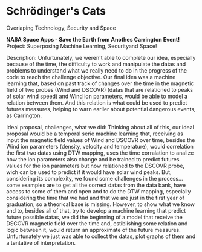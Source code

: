 # Schrödinger's Cats
Overlaping Technology, Security and Space


**NASA Space Apps - Save the Earth from Anothes Carrington Event!**
Project: Superposing Machine Learning, Securityand Space!

Description: Unfurtunately, we weren't able to complete our idea, especially because of the time, the difficulty to work and manipulate the datas and problems to understand what we really need to do in the progress of the code to reach the challenge objective. Our final idea was a machine learning that, based on past track of changes over the time in the magnetic field of two probes (Wind and DSCOVR) (datas that are relationed to peaks of solar wind speed) and Wind ion parameters, would be able to model a relation between them. And this relation is what could be used to predict futures measures, helping to warn earlier about potential dangerous events, as Carrington.

Ideal proposal, challenges, what we did: Thinking about all of this, our ideal proposal would be a temporal serie machine learning that, receiving as input the magnetic field values of Wind and DSCOVR over time, besides the Wind ion parameters (density, velocity and temperature), would correlation the first two datas using DTW mapping, uses the time corralation to analize how the ion parameters also change and be trained to predict futures values for the ion parameters but now relationed to the DSCOVR probe, wich can be used to predict if it would have solar wind peaks. But, considering its complexity, we found some challenges in the process... some examples are to get all the correct datas from the data bank, have access to some of them and open and to do the DTW mapping, especially considering the time that we had and that we are just in the first year of graduation, so a theorical base is missing. However, to show what we know and to, besides all of that, try to develop a machine learning that predict future possible datas, we did the beginning of a model that receive the DSCOVR magnetic field over the time and, estiblishing some relation and logic between it, would return an approximate of the future measures. Unfurtunately we just was able to collect the datas, plot graphs of them and a tentative of interpretation.
